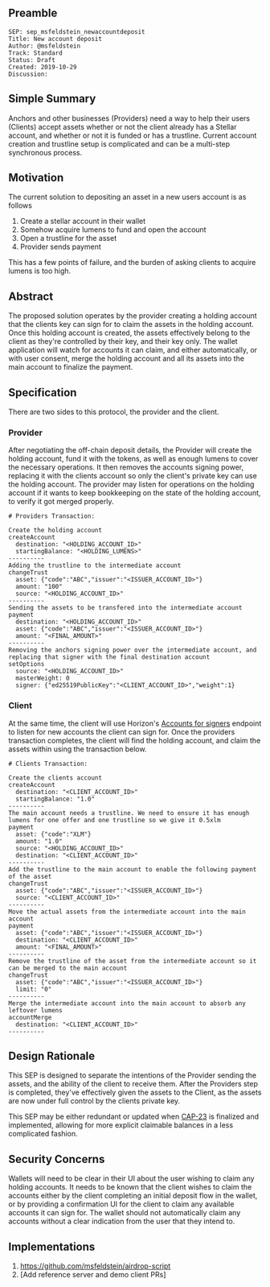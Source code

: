 
## Preamble

```
SEP: sep_msfeldstein_newaccountdeposit
Title: New account deposit
Author: @msfeldstein
Track: Standard
Status: Draft
Created: 2019-10-29
Discussion: 
```

## Simple Summary

Anchors and other businesses (Providers) need a way to help their users (Clients) accept assets whether or not the client already has a Stellar account, and whether or not it is funded or has a trustline.  Current account creation and trustline setup is complicated and can be a multi-step synchronous process.

## Motivation

The current solution to depositing an asset in a new users account is as follows
1. Create a stellar account in their wallet
2. Somehow acquire lumens to fund and open the account
3. Open a trustline for the asset
4. Provider sends payment

This has a few points of failure, and the burden of asking clients to acquire lumens is too high.

## Abstract

The proposed solution operates by the provider creating a holding account that the clients key can sign for to claim the assets in the holding account.  Once this holding account is created, the assets effectively belong to the client as they're controlled by their key, and their key only.  The wallet application will watch for accounts it can claim, and either automatically, or with user consent, merge the holding account and all its assets into the main account to finalize the payment.

## Specification
There are two sides to this protocol, the provider and the client.

### Provider 

After negotiating the off-chain deposit details, the Provider will create the holding account, fund it with the tokens, as well as enough lumens to cover the necessary operations.  It then removes the accounts signing power, replacing it with the clients account so only the client's private key can use the holding account.  The provider may listen for operations on the holding account if it wants to keep bookkeeping on the state of the holding account, to verify it got merged properly.

```
# Providers Transaction:

Create the holding account
createAccount
  destination: "<HOLDING_ACCOUNT_ID>"
  startingBalance: "<HOLDING_LUMENS>"
----------
Adding the trustline to the intermediate account
changeTrust
  asset: {"code":"ABC","issuer":"<ISSUER_ACCOUNT_ID>"}
  amount: "100"
  source: "<HOLDING_ACCOUNT_ID>"
----------
Sending the assets to be transfered into the intermediate account
payment
  destination: "<HOLDING_ACCOUNT_ID>"
  asset: {"code":"ABC","issuer":"<ISSUER_ACCOUNT_ID>"}
  amount: "<FINAL_AMOUNT>"
----------
Removing the anchors signing power over the intermediate account, and replacing that signer with the final destination account
setOptions
  source: "<HOLDING_ACCOUNT_ID>"
  masterWeight: 0
  signer: {"ed25519PublicKey":"<CLIENT_ACCOUNT_ID>","weight":1}
```

### Client

At the same time, the client will use Horizon's [Accounts for signers](https://github.com/stellar/go/blob/e5fb2eafaea3bc5cbbe36476237635d3ddfee135/services/horizon/internal/docs/reference/endpoints/accounts.md) endpoint to listen for new accounts the client can sign for.  Once the providers transaction completes, the client will find the holding account, and claim the assets within using the transaction below.
```
# Clients Transaction: 

Create the clients account
createAccount
  destination: "<CLIENT_ACCOUNT_ID>"
  startingBalance: "1.0"
----------
The main account needs a trustline. We need to ensure it has enough lumens for one offer and one trustline so we give it 0.5xlm
payment
  asset: {"code":"XLM"}
  amount: "1.0"
  source: "<HOLDING_ACCOUNT_ID>"
  destination: "<CLIENT_ACCOUNT_ID>"
----------
Add the trustline to the main account to enable the following payment of the asset
changeTrust
  asset: {"code":"ABC","issuer":"<ISSUER_ACCOUNT_ID>"}
  source: "<CLIENT_ACCOUNT_ID>"
----------
Move the actual assets from the intermediate account into the main account
payment
  asset: {"code":"ABC","issuer":"<ISSUER_ACCOUNT_ID>"}
  destination: "<CLIENT_ACCOUNT_ID>"
  amount: "<FINAL_AMOUNT>"
----------
Remove the trustline of the asset from the intermediate account so it can be merged to the main account
changeTrust
  asset: {"code":"ABC","issuer":"<ISSUER_ACCOUNT_ID>"}
  limit: "0"
----------
Merge the intermediate account into the main account to absorb any leftover lumens
accountMerge
  destination: "<CLIENT_ACCOUNT_ID>"
----------
```

## Design Rationale

This SEP is designed to separate the intentions of the Provider sending the assets, and the ability of the client to receive them.  After the Providers step is completed, they've effectively given the assets to the Client, as the assets are now under full control by the clients private key.

This SEP may be either redundant or updated when [CAP-23](https://github.com/stellar/stellar-protocol/blob/master/core/cap-0023.md) is finalized and implemented, allowing for more explicit claimable balances in a less complicated fashion.

## Security Concerns

Wallets will need to be clear in their UI about the user wishing to claim any holding accounts.  It needs to be known that the client wishes to claim the accounts either by the client completing an initial deposit flow in the wallet, or by providing a confirmation UI for the client to claim any available accounts it can sign for.  The wallet should not automatically claim any accounts without a clear indication from the user that they intend to.

## Implementations
1. https://github.com/msfeldstein/airdrop-script
2. [Add reference server and demo client PRs]
